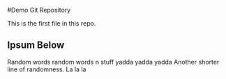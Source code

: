 #Demo Git Repository

This is the first file in this repo.

## Ipsum Below

Random words random words n stuff yadda yadda yadda 
Another shorter line of randomness. La la la